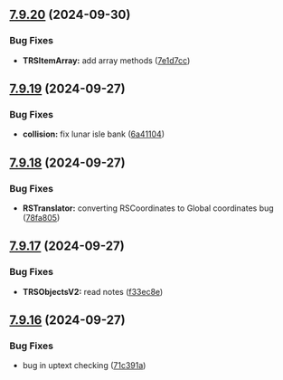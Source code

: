 ## [7.9.20](https://github.com/Torwent/SRL-T/compare/v7.9.19...v7.9.20) (2024-09-30)


### Bug Fixes

* **TRSItemArray:** add array methods ([7e1d7cc](https://github.com/Torwent/SRL-T/commit/7e1d7cc5617f7cc370722abdc9e03e730e6c9664))



## [7.9.19](https://github.com/Torwent/SRL-T/compare/v7.9.18...v7.9.19) (2024-09-27)


### Bug Fixes

* **collision:** fix lunar isle bank ([6a41104](https://github.com/Torwent/SRL-T/commit/6a4110419a63dad042fe3277d7eb4facaafe08c7))



## [7.9.18](https://github.com/Torwent/SRL-T/compare/v7.9.17...v7.9.18) (2024-09-27)


### Bug Fixes

* **RSTranslator:** converting RSCoordinates to Global coordinates bug ([78fa805](https://github.com/Torwent/SRL-T/commit/78fa80560812189cbb2941ed6ef6184581c0c485))



## [7.9.17](https://github.com/Torwent/SRL-T/compare/v7.9.16...v7.9.17) (2024-09-27)


### Bug Fixes

* **TRSObjectsV2:** read notes ([f33ec8e](https://github.com/Torwent/SRL-T/commit/f33ec8e79c1e3ff04b93f8af9ae940e2523d043b))



## [7.9.16](https://github.com/Torwent/SRL-T/compare/v7.9.15...v7.9.16) (2024-09-27)


### Bug Fixes

* bug in uptext checking ([71c391a](https://github.com/Torwent/SRL-T/commit/71c391a327d30e1eb24175cd16e901a9b02a5436))



